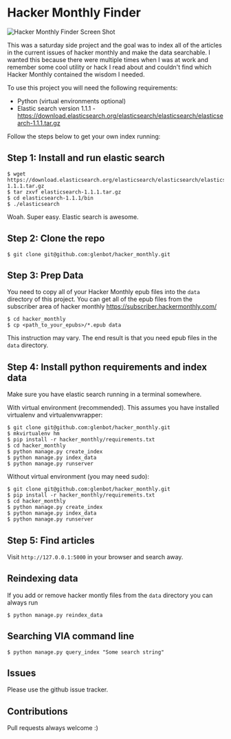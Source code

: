 # Hacker Monthly Finder

![Hacker Monthly Finder Screen Shot](http://i.imgur.com/t4uUEWw.png)

This was a saturday side project and the goal was to index all of the articles in the current issues of hacker monthly and make the data searchable. I wanted this because there were multiple times when I was at work and remember some cool utility or hack I read about and couldn't find which Hacker Monthly contained the wisdom I needed.

To use this project you will need the following requirements:

* Python (virtual environments optional)
* Elastic search version 1.1.1 - https://download.elasticsearch.org/elasticsearch/elasticsearch/elasticsearch-1.1.1.tar.gz

Follow the steps below to get your own index running:

## Step 1: Install and run elastic search

    $ wget https://download.elasticsearch.org/elasticsearch/elasticsearch/elasticsearch-1.1.1.tar.gz
    $ tar zxvf elasticsearch-1.1.1.tar.gz
    $ cd elasticsearch-1.1.1/bin
    $ ./elasticsearch

Woah. Super easy. Elastic search is awesome.

## Step 2: Clone the repo

    $ git clone git@github.com:glenbot/hacker_monthly.git

## Step 3: Prep Data

You need to copy all of your Hacker Monthly epub files into the `data` directory of this project. You can get all of the epub files from the subscriber area of hacker monthly https://subscriber.hackermonthly.com/

    $ cd hacker_monthly
    $ cp <path_to_your_epubs>/*.epub data

This instruction may vary. The end result is that you need epub files in the `data` directory.

## Step 4: Install python requirements and index data

Make sure you have elastic search running in a terminal somewhere.

With virtual environment (recommended). This assumes you have installed virtualenv and virtualenvwrapper:

    $ git clone git@github.com:glenbot/hacker_monthly.git
    $ mkvirtualenv hm
    $ pip install -r hacker_monthly/requirements.txt
    $ cd hacker_monthly
    $ python manage.py create_index
    $ python manage.py index_data
    $ python manage.py runserver

Without virtual environment (you may need sudo):

    $ git clone git@github.com:glenbot/hacker_monthly.git
    $ pip install -r hacker_monthly/requirements.txt
    $ cd hacker_monthly
    $ python manage.py create_index
    $ python manage.py index_data
    $ python manage.py runserver

## Step 5: Find articles

Visit `http://127.0.0.1:5000` in your browser and search away.

## Reindexing data

If you add or remove hacker montly files from the `data` directory you can always run

    $ python manage.py reindex_data

## Searching VIA command line

    $ python manage.py query_index "Some search string"

## Issues

Please use the github issue tracker.

## Contributions

Pull requests always welcome :)
